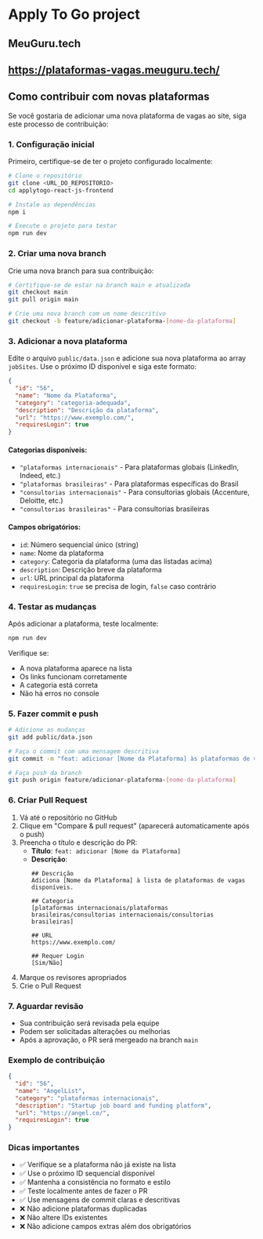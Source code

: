 # Apply To Go project
## MeuGuru.tech
## https://plataformas-vagas.meuguru.tech/

## Como contribuir com novas plataformas

Se você gostaria de adicionar uma nova plataforma de vagas ao site, siga este processo de contribuição:

### 1. Configuração inicial

Primeiro, certifique-se de ter o projeto configurado localmente:

```sh
# Clone o repositório
git clone <URL_DO_REPOSITORIO>
cd applytogo-react-js-frontend

# Instale as dependências
npm i

# Execute o projeto para testar
npm run dev
```

### 2. Criar uma nova branch

Crie uma nova branch para sua contribuição:

```sh
# Certifique-se de estar na branch main e atualizada
git checkout main
git pull origin main

# Crie uma nova branch com um nome descritivo
git checkout -b feature/adicionar-plataforma-[nome-da-plataforma]
```

### 3. Adicionar a nova plataforma

Edite o arquivo `public/data.json` e adicione sua nova plataforma ao array `jobSites`. Use o próximo ID disponível e siga este formato:

```json
{
  "id": "56",
  "name": "Nome da Plataforma",
  "category": "categoria-adequada",
  "description": "Descrição da plataforma",
  "url": "https://www.exemplo.com/",
  "requiresLogin": true
}
```

#### Categorias disponíveis:
- `"plataformas internacionais"` - Para plataformas globais (LinkedIn, Indeed, etc.)
- `"plataformas brasileiras"` - Para plataformas específicas do Brasil
- `"consultorias internacionais"` - Para consultorias globais (Accenture, Deloitte, etc.)
- `"consultorias brasileiras"` - Para consultorias brasileiras

#### Campos obrigatórios:
- `id`: Número sequencial único (string)
- `name`: Nome da plataforma
- `category`: Categoria da plataforma (uma das listadas acima)
- `description`: Descrição breve da plataforma
- `url`: URL principal da plataforma
- `requiresLogin`: `true` se precisa de login, `false` caso contrário

### 4. Testar as mudanças

Após adicionar a plataforma, teste localmente:

```sh
npm run dev
```

Verifique se:
- A nova plataforma aparece na lista
- Os links funcionam corretamente
- A categoria está correta
- Não há erros no console

### 5. Fazer commit e push

```sh
# Adicione as mudanças
git add public/data.json

# Faça o commit com uma mensagem descritiva
git commit -m "feat: adicionar [Nome da Plataforma] às plataformas de vagas"

# Faça push da branch
git push origin feature/adicionar-plataforma-[nome-da-plataforma]
```

### 6. Criar Pull Request

1. Vá até o repositório no GitHub
2. Clique em "Compare & pull request" (aparecerá automaticamente após o push)
3. Preencha o título e descrição do PR:
   - **Título**: `feat: adicionar [Nome da Plataforma]`
   - **Descrição**: 
     ```
     ## Descrição
     Adiciona [Nome da Plataforma] à lista de plataformas de vagas disponíveis.
     
     ## Categoria
     [plataformas internacionais/plataformas brasileiras/consultorias internacionais/consultorias brasileiras]
     
     ## URL
     https://www.exemplo.com/
     
     ## Requer Login
     [Sim/Não]
     ```
4. Marque os revisores apropriados
5. Crie o Pull Request

### 7. Aguardar revisão

- Sua contribuição será revisada pela equipe
- Podem ser solicitadas alterações ou melhorias
- Após a aprovação, o PR será mergeado na branch `main`

### Exemplo de contribuição

```json
{
  "id": "56",
  "name": "AngelList",
  "category": "plataformas internacionais",
  "description": "Startup job board and funding platform",
  "url": "https://angel.co/",
  "requiresLogin": true
}
```

### Dicas importantes

- ✅ Verifique se a plataforma não já existe na lista
- ✅ Use o próximo ID sequencial disponível
- ✅ Mantenha a consistência no formato e estilo
- ✅ Teste localmente antes de fazer o PR
- ✅ Use mensagens de commit claras e descritivas
- ❌ Não adicione plataformas duplicadas
- ❌ Não altere IDs existentes
- ❌ Não adicione campos extras além dos obrigatórios
